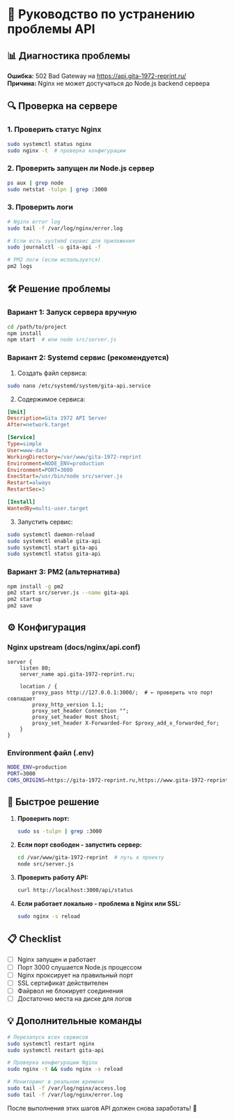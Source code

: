 # 🚨 Руководство по устранению проблемы API

## 📊 Диагностика проблемы

**Ошибка:** 502 Bad Gateway на https://api.gita-1972-reprint.ru/  
**Причина:** Nginx не может достучаться до Node.js backend сервера

## 🔍 Проверка на сервере

### 1. Проверить статус Nginx
```bash
sudo systemctl status nginx
sudo nginx -t  # проверка конфигурации
```

### 2. Проверить запущен ли Node.js сервер
```bash
ps aux | grep node
sudo netstat -tulpn | grep :3000
```

### 3. Проверить логи
```bash
# Nginx error log
sudo tail -f /var/log/nginx/error.log

# Если есть systemd сервис для приложения
sudo journalctl -u gita-api -f

# PM2 логи (если используется)
pm2 logs
```

## 🛠️ Решение проблемы

### Вариант 1: Запуск сервера вручную
```bash
cd /path/to/project
npm install
npm start  # или node src/server.js
```

### Вариант 2: Systemd сервис (рекомендуется)

1. Создать файл сервиса:
```bash
sudo nano /etc/systemd/system/gita-api.service
```

2. Содержимое сервиса:
```ini
[Unit]
Description=Gita 1972 API Server
After=network.target

[Service]
Type=simple
User=www-data
WorkingDirectory=/var/www/gita-1972-reprint
Environment=NODE_ENV=production
Environment=PORT=3000
ExecStart=/usr/bin/node src/server.js
Restart=always
RestartSec=3

[Install]
WantedBy=multi-user.target
```

3. Запустить сервис:
```bash
sudo systemctl daemon-reload
sudo systemctl enable gita-api
sudo systemctl start gita-api
sudo systemctl status gita-api
```

### Вариант 3: PM2 (альтернатива)
```bash
npm install -g pm2
pm2 start src/server.js --name gita-api
pm2 startup
pm2 save
```

## ⚙️ Конфигурация

### Nginx upstream (docs/nginx/api.conf)
```nginx
server {
    listen 80;
    server_name api.gita-1972-reprint.ru;

    location / {
        proxy_pass http://127.0.0.1:3000/;  # ← проверить что порт совпадает
        proxy_http_version 1.1;
        proxy_set_header Connection "";
        proxy_set_header Host $host;
        proxy_set_header X-Forwarded-For $proxy_add_x_forwarded_for;
    }
}
```

### Environment файл (.env)
```bash
NODE_ENV=production
PORT=3000
CORS_ORIGINS=https://gita-1972-reprint.ru,https://www.gita-1972-reprint.ru
```

## 🔧 Быстрое решение

1. **Проверить порт:**
   ```bash
   sudo ss -tulpn | grep :3000
   ```

2. **Если порт свободен - запустить сервер:**
   ```bash
   cd /var/www/gita-1972-reprint  # путь к проекту
   node src/server.js
   ```

3. **Проверить работу API:**
   ```bash
   curl http://localhost:3000/api/status
   ```

4. **Если работает локально - проблема в Nginx или SSL:**
   ```bash
   sudo nginx -s reload
   ```

## 📋 Checklist

- [ ] Nginx запущен и работает
- [ ] Порт 3000 слушается Node.js процессом  
- [ ] Nginx проксирует на правильный порт
- [ ] SSL сертификат действителен
- [ ] Файрвол не блокирует соединения
- [ ] Достаточно места на диске для логов

## 💡 Дополнительные команды

```bash
# Перезапуск всех сервисов
sudo systemctl restart nginx
sudo systemctl restart gita-api

# Проверка конфигурации Nginx
sudo nginx -t && sudo nginx -s reload

# Мониторинг в реальном времени
sudo tail -f /var/log/nginx/access.log
sudo tail -f /var/log/nginx/error.log
```

После выполнения этих шагов API должен снова заработать! 🚀
